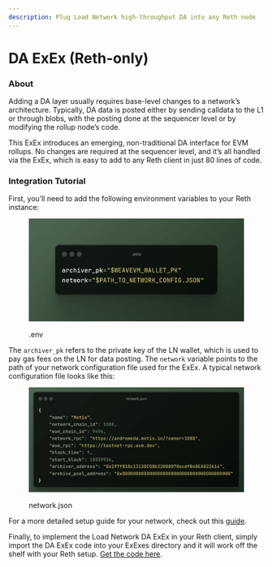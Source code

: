 ```yaml
---
description: Plug Load Network high-throughput DA into any Reth node
---
```


# DA ExEx (Reth-only)

### About

Adding a DA layer usually requires base-level changes to a network’s architecture. Typically, DA data is posted either by sending calldata to the L1 or through blobs, with the posting done at the sequencer level or by modifying the rollup node’s code.

This ExEx introduces an emerging, non-traditional DA interface for EVM rollups. No changes are required at the sequencer level, and it’s all handled via the ExEx, which is easy to add to any Reth client in just 80 lines of code.

### Integration Tutorial

First, you’ll need to add the following environment variables to your Reth instance:

<figure><img src="../.gitbook/assets/image (14).png" alt=""><figcaption><p>.env</p></figcaption></figure>

The `archiver_pk` refers to the private key of the LN wallet, which is used to pay gas fees on the LN for data posting. The `network` variable points to the path of your network configuration file used for the ExEx. A typical network configuration file looks like this:

<figure><img src="../.gitbook/assets/image (15).png" alt=""><figcaption><p>network.json</p></figcaption></figure>

For a more detailed setup guide for your network, check out this [guide](https://github.com/weaveVM/wvm-archiver?tab=readme-ov-file#add-your-network).

Finally, to implement the Load Network DA ExEx in your Reth client, simply import the DA ExEx code into your ExExes directory and it will work off the shelf with your Reth setup. [Get the code here](https://github.com/weaveVM/wvm-reth/tree/dev/wvm-apps/wvm-exexed/crates/exex-wvm-da).
